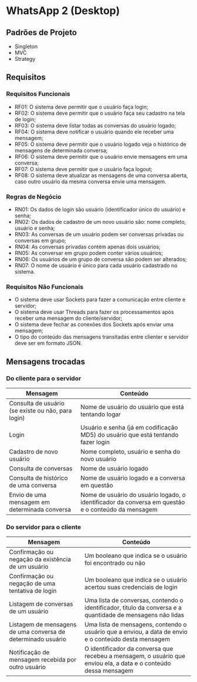 # WhatsApp 2 (Desktop)

## Padrões de Projeto

* Singleton
* MVC
* Strategy

## Requisitos

### Requisitos Funcionais

* RF01: O sistema deve permitir que o usuário faça login;
* RF02: O sistema deve permitir que o usuário faça seu cadastro na tela de login;
* RF03: O sistema deve listar todas as conversas do usuário logado;
* RF04: O sistema deve notificar o usuário quando ele receber uma mensagem;
* RF05: O sistema deve permitir que o usuário logado veja o histórico de mensagens de determinada conversa;
* RF06: O sistema deve permitir que o usuário envie mensagens em uma conversa;
* RF07: O sistema deve permitir que o usuário faça logout;
* RF08: O sistema deve atualizar as mensagens de uma conversa aberta, caso outro usuário da mesma conversa envie uma mensagem.

### Regras de Negócio

* RN01: Os dados de login são usuário (identificador único do usuário) e senha;
* RN02: Os dados de cadastro de um novo usuário são: nome completo, usuário e senha;
* RN03: As conversas de um usuário podem ser conversas privadas ou conversas em grupo;
* RN04: As conversas privadas contém apenas dois usuários;
* RN05: As conversar em grupo podem conter vários usuários;
* RN06: Os usuários de um grupo de conversa são podem ser alterados;
* RN07: O nome de usuário é único para cada usuário cadastrado no sistema.

### Requisitos Não Funcionais

* O sistema deve usar Sockets para fazer a comunicação entre cliente e servidor;
* O sistema deve usar Threads para fazer os processamentos após receber uma mensagem do cliente/servidor;
* O sistema deve fechar as conexões dos Sockets após enviar uma mensagem;
* O tipo do conteúdo das mensagens transitadas entre clienter e servidor deve ser em formato JSON.

## Mensagens trocadas

### Do cliente para o servidor

|Mensagem|Conteúdo|
|-|-|
|Consulta de usuário (se existe ou não, para login)|Nome de usuário do usuário que está tentando logar|
|Login|Usuário e senha (já em codificação MD5) do usuário que está tentando fazer login|
|Cadastro de novo usuário|Nome completo, usuário e senha do novo usuário|
|Consulta de conversas|Nome de usuário logado|
|Consulta de histórico de uma conversa|Nome de usuário logado e a conversa em questão|
|Envio de uma mensagem em determinada conversa|Nome de usuário do usuário logado, o identificador da conversa em questão e o conteúdo da mensagem|

### Do servidor para o cliente

|Mensagem|Conteúdo|
|-|-|
|Confirmação ou negação da existência de um usuário|Um booleano que indica se o usuário foi encontrado ou não|
|Confirmação ou negação de uma tentativa de login|Um booleano que indica se o usuário acertou suas credenciais de login|
|Listagem de conversas de um usuário|Uma lista de conversas, contendo o identificador, título da conversa e a quantidade de mensagens não lidas|
|Listagem de mensagens de uma conversa de determinado usuário|Uma lista de mensagens, contendo o usuário que a enviou, a data de envio e o conteúdo desta mensagem|
|Notificação de mensagem recebida por outro usuário|O identificador da conversa que recebeu a mensagem, o usuário que enviou ela, a data e o conteúdo dessa mensagem|
